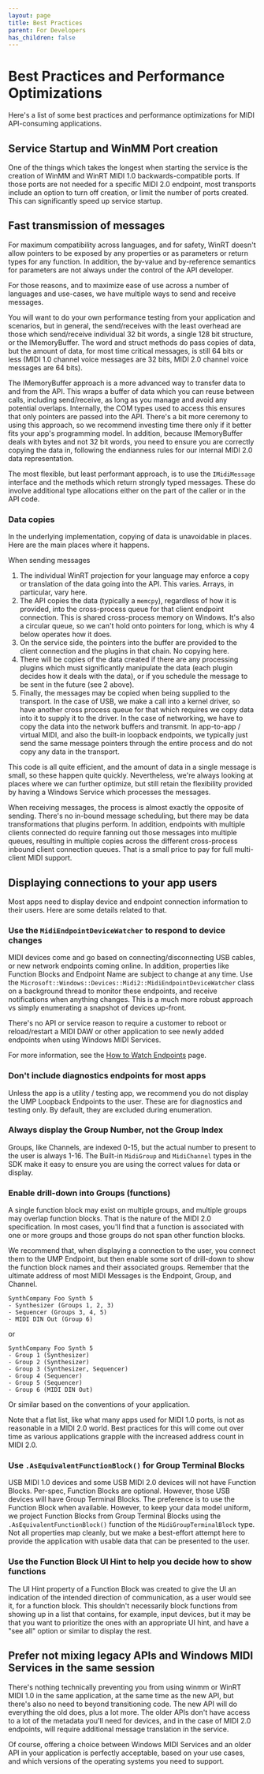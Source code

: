 ```yaml
---
layout: page
title: Best Practices
parent: For Developers
has_children: false
---
```


# Best Practices and Performance Optimizations

Here's a list of some best practices and performance optimizations for MIDI API-consuming applications.

## Service Startup and WinMM Port creation

One of the things which takes the longest when starting the service is the creation of WinMM and WinRT MIDI 1.0 backwards-compatible ports. If those ports are not needed for a specific MIDI 2.0 endpoint, most transports include an option to turn off creation, or limit the number of ports created. This can significantly speed up service startup.

## Fast transmission of messages

For maximum compatibility across languages, and for safety, WinRT doesn't allow pointers to be exposed by any properties or as parameters or return types for any function. In addition, the by-value and by-reference semantics for parameters are not always under the control of the API developer.

For those reasons, and to maximize ease of use across a number of languages and use-cases, we have multiple ways to send and receive messages.

You will want to do your own performance testing from your application and scenarios, but in general, the send/receives with the least overhead are those which send/receive individual 32 bit words, a single 128 bit structure, or the IMemoryBuffer. The word and struct methods do pass copies of data, but the amount of data, for most time critical messages, is still 64 bits or less (MIDI 1.0 channel voice messages are 32 bits, MIDI 2.0 channel voice messages are 64 bits).

The IMemoryBuffer approach is a more advanced way to transfer data to and from the API. This wraps a buffer of data which you can reuse between calls, including send/receive, as long as you manage and avoid any potential overlaps. Internally, the COM types used to access this ensures that only pointers are passed into the API. There's a bit more ceremony to using this approach, so we recommend investing time there only if it better fits your app's programming model. In addition, because IMemoryBuffer deals with bytes and not 32 bit words, you need to ensure you are correctly copying the data in, following the endianness rules for our internal MIDI 2.0 data representation.

The most flexible, but least performant approach, is to use the `IMidiMessage` interface and the methods which return strongly typed messages. These do involve additional type allocations either on the part of the caller or in the API code.

### Data copies

In the underlying implementation, copying of data is unavoidable in places. Here are the main places where it happens.

When sending messages

1. The individual WinRT projection for your language may enforce a copy or translation of the data going into the API. This varies. Arrays, in particular, vary here.
2. The API copies the data (typically a `memcpy`), regardless of how it is provided, into the cross-process queue for that client endpoint connection. This is shared cross-process memory on Windows. It's also a circular queue, so we can't hold onto pointers for long, which is why 4 below operates how it does.
3. On the service side, the pointers into the buffer are provided to the client connection and the plugins in that chain. No copying here.
4. There will be copies of the data created if there are any processing plugins which must significantly manipulate the data (each plugin decides how it deals with the data), or if you schedule the message to be sent in the future (see 2 above). 
5. Finally, the messages may be copied when being supplied to the transport. In the case of USB, we make a call into a kernel driver, so have another cross process queue for that which requires we copy data into it to supply it to the driver. In the case of networking, we have to copy the data into the network buffers and transmit. In app-to-app / virtual MIDI, and also the built-in loopback endpoints, we typically just send the same message pointers through the entire process and do not copy any data in the transport.

This code is all quite efficient, and the amount of data in a single message is small, so these happen quite quickly. Nevertheless, we're always looking at places where we can further optimize, but still retain the flexibility provided by having a Windows Service which processes the messages.

When receiving messages, the process is almost exactly the opposite of sending. There's no in-bound message scheduling, but there may be data transformations that plugins perform. In addition, endpoints with multiple clients connected do require fanning out those messages into multiple queues, resulting in multiple copies across the different cross-process inbound client connection queues. That is a small price to pay for full multi-client MIDI support.

## Displaying connections to your app users

Most apps need to display device and endpoint connection information to their users. Here are some details related to that.

### Use the `MidiEndpointDeviceWatcher` to respond to device changes

MIDI devices come and go based on connecting/disconnecting USB cables, or new network endpoints coming online. In addition, properties like Function Blocks and Endpoint Name are subject to change at any time. Use the `Microsoft::Windows::Devices::Midi2::MidiEndpointDeviceWatcher` class on a background thread to monitor these endpoints, and receive notifications when anything changes. This is a much more robust approach vs simply enumerating a snapshot of devices up-front.

There's no API or service reason to require a customer to reboot or reload/restart a MIDI DAW or other application to see newly added endpoints when using Windows MIDI Services.

For more information, see the [How to Watch Endpoints](../developer-how-to/how-to-watch-endpoints.html) page.

### Don't include diagnostics endpoints for most apps

Unless the app is a utility / testing app, we recommend you do not display the UMP Loopback Endpoints to the user. These are for diagnostics and testing only. By default, they are excluded during enumeration.

### Always display the Group Number, not the Group Index

Groups, like Channels, are indexed 0-15, but the actual number to present to the user is always 1-16. The Built-in `MidiGroup` and `MidiChannel` types in the SDK make it easy to ensure you are using the correct values for data or display.

### Enable drill-down into Groups (functions)

A single function block may exist on multiple groups, and multiple groups may overlap function blocks. That is the nature of the MIDI 2.0 specification. In most cases, you'll find that a function is associated with one or more groups and those groups do not span other function blocks.

We recommend that, when displaying a connection to the user, you connect them to the UMP Endpoint, but then enable some sort of drill-down to show the function block names and their associated groups. Remember that the ultimate address of most MIDI Messages is the Endpoint, Group, and Channel.

```
SynthCompany Foo Synth 5
- Synthesizer (Groups 1, 2, 3)
- Sequencer (Groups 3, 4, 5)
- MIDI DIN Out (Group 6)
```

or

```
SynthCompany Foo Synth 5
- Group 1 (Synthesizer)
- Group 2 (Synthesizer)
- Group 3 (Synthesizer, Sequencer)
- Group 4 (Sequencer)
- Group 5 (Sequencer)
- Group 6 (MIDI DIN Out)
```

Or similar based on the conventions of your application.

Note that a flat list, like what many apps used for MIDI 1.0 ports, is not as reasonable in a MIDI 2.0 world. Best practices for this will come out over time as various applications grapple with the increased address count in MIDI 2.0.

### Use `.AsEquivalentFunctionBlock()` for Group Terminal Blocks

USB MIDI 1.0 devices and some USB MIDI 2.0 devices will not have Function Blocks. Per-spec, Function Blocks are optional. However, those USB devices will have Group Terminal Blocks. The preference is to use the Function Block when available. However, to keep your data model uniform, we project Function Blocks from Group Terminal Blocks using the `.AsEquivalentFunctionBlock()` function of the `MidiGroupTerminalBlock` type. Not all properties map cleanly, but we make a best-effort attempt here to provide the application with usable data that can be presented to the user.

### Use the Function Block UI Hint to help you decide how to show functions

The UI Hint property of a Function Block was created to give the UI an indication of the intended direction of communication, as a user would see it, for a function block. This shouldn't necessarily block functions from showing up in a list that contains, for example, input devices, but it may be that you want to prioritize the ones with an appropriate UI hint, and have a "see all" option or similar to display the rest.

## Prefer not mixing legacy APIs and Windows MIDI Services in the same session

There's nothing technically preventing you from using winmm or WinRT MIDI 1.0 in the same application, at the same time as the new API, but there's also no need to beyond transitioning code. The new API will do everything the old does, plus a lot more. The older APIs don't have access to a lot of the metadata you'll need for devices, and in the case of MIDI 2.0 endpoints, will require additional message translation in the service. 

Of course, offering a choice between Windows MIDI Services and an older API in your application is perfectly acceptable, based on your use cases, and which versions of the operating systems you need to support.